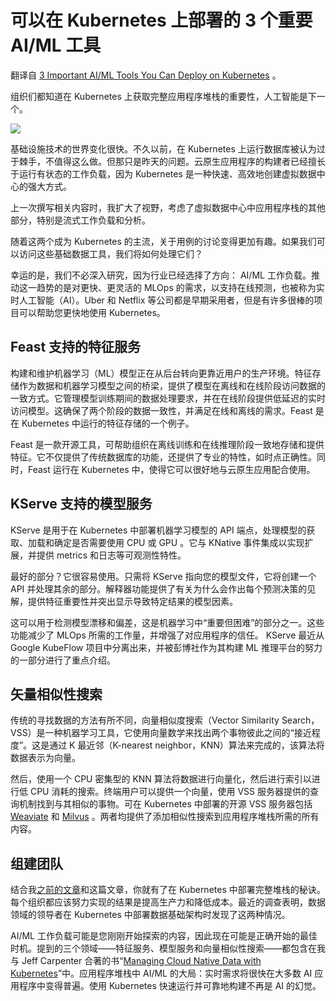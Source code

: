# 可以在 Kubernetes 上部署的 3 个重要 AI/ML 工具

翻译自 [3 Important AI/ML Tools You Can Deploy on Kubernetes](https://thenewstack.io/3-important-ai-ml-tools-you-can-deploy-on-kubernetes/) 。

组织们都知道在 Kubernetes 上获取完整应用程序堆栈的重要性，人工智能是下一个。

![](https://cdn.thenewstack.io/media/2023/03/39137cbd-shutterstock_1-1024x622.jpg)

基础设施技术的世界变化很快。不久以前，在 Kubernetes 上运行数据库被认为过于棘手，不值得这么做。但那只是昨天的问题。云原生应用程序的构建者已经擅长于运行有状态的工作负载，因为 Kubernetes 是一种快速、高效地创建虚拟数据中心的强大方式。

上一次撰写相关内容时，我扩大了视野，考虑了虚拟数据中心中应用程序栈的其他部分，特别是流式工作负载和分析。

随着这两个成为 Kubernetes 的主流，关于用例的讨论变得更加有趣。如果我们可以访问这些基础数据工具，我们将如何处理它们？

幸运的是，我们不必深入研究，因为行业已经选择了方向： AI/ML 工作负载。推动这一趋势的是对更快、更灵活的 MLOps 的需求，以支持在线预测，也被称为实时人工智能（AI）。Uber 和 Netflix 等公司都是早期采用者，但是有许多很棒的项目可以帮助您更快地使用 Kubernetes。

## Feast 支持的特征服务

构建和维护机器学习（ML）模型正在从后台转向更靠近用户的生产环境。特征存储作为数据和机器学习模型之间的桥梁，提供了模型在离线和在线阶段访问数据的一致方式。它管理模型训练期间的数据处理要求，并在在线阶段提供低延迟的实时访问模型。这确保了两个阶段的数据一致性，并满足在线和离线的需求。Feast 是在 Kubernetes 中运行的特征存储的一个例子。

Feast 是一款开源工具，可帮助组织在离线训练和在线推理阶段一致地存储和提供特征。它不仅提供了传统数据库的功能，还提供了专业的特性，如时点正确性。同时，Feast 运行在 Kubernetes 中，使得它可以很好地与云原生应用配合使用。

## KServe 支持的模型服务

KServe 是用于在 Kubernetes 中部署机器学习模型的 API 端点，处理模型的获取、加载和确定是否需要使用 CPU 或 GPU 。它与 KNative 事件集成以实现扩展，并提供 metrics 和日志等可观测性特性。

最好的部分？它很容易使用。只需将 KServe 指向您的模型文件，它将创建一个 API 并处理其余的部分。解释器功能提供了有关为什么会作出每个预测决策的见解，提供特征重要性并突出显示导致特定结果的模型因素。

这可以用于检测模型漂移和偏差，这是机器学习中“重要但困难”的部分之一。这些功能减少了 MLOps 所需的工作量，并增强了对应用程序的信任。 KServe 最近从 Google KubeFlow 项目中分离出来，并被彭博社作为其构建 ML 推理平台的努力的一部分进行了重点介绍。

## 矢量相似性搜索

传统的寻找数据的方法有所不同，向量相似度搜索（Vector Similarity Search，VSS）是一种机器学习工具，它使用向量数学来找出两个事物彼此之间的“接近程度”。这是通过 K 最近邻（K-nearest neighbor，KNN）算法来完成的，该算法将数据表示为向量。

然后，使用一个 CPU 密集型的 KNN 算法将数据进行向量化，然后进行索引以进行低 CPU 消耗的搜索。终端用户可以提供一个向量，使用 VSS 服务器提供的查询机制找到与其相似的事物。可在 Kubernetes 中部署的开源 VSS 服务器包括 [Weaviate](https://weaviate.io/) 和 [Milvus](https://milvus.io/) 。两者均提供了添加相似性搜索到应用程序堆栈所需的所有内容。

## 组建团队

结合我[之前的文章](https://thenewstack.io/the-path-to-getting-the-full-data-stack-on-kubernetes/)和这篇文章，你就有了在 Kubernetes 中部署完整堆栈的秘诀。每个组织都应该努力实现的结果是提高生产力和降低成本。最近的调查表明，数据领域的领导者在 Kubernetes 中部署数据基础架构时发现了这两种情况。

AI/ML 工作负载可能是您刚刚开始探索的内容，因此现在可能是正确开始的最佳时机。提到的三个领域——特征服务、模型服务和向量相似性搜索——都包含在我与 Jeff Carpenter 合著的书“[Managing Cloud Native Data with Kubernetes](https://learning.oreilly.com/library/view/managing-cloud-native/9781098111380/)”中。应用程序堆栈中 AI/ML 的大局：实时需求将很快在大多数 AI 应用程序中变得普遍。使用 Kubernetes 快速运行并可靠地构建不再是 AI 的幻觉。